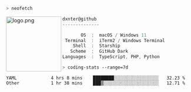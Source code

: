 ```zsh
> neofetch
```

<img align="left" src="https://user-images.githubusercontent.com/17434202/213643827-2660ae3a-d75f-4961-a865-9847c10b767f.png" alt="logo.png" width="150"/>

```csharp
dxnter@github
--------------

       OS  :  macOS / Windows 11
 Terminal  :  iTerm2 / Windows Terminal
    Shell  :  Starship
   Scheme  :  GitHub Dark
Languages  :  TypeScript, PHP, Python
```

```zsh
> coding-stats --range=7d
```

<!--START_SECTION:waka-->

```text
YAML             4 hrs 8 mins    ████████░░░░░░░░░░░░░░░░░   32.23 %
Other            1 hr 38 mins    ███▒░░░░░░░░░░░░░░░░░░░░░   12.71 %
```

<!--END_SECTION:waka-->
